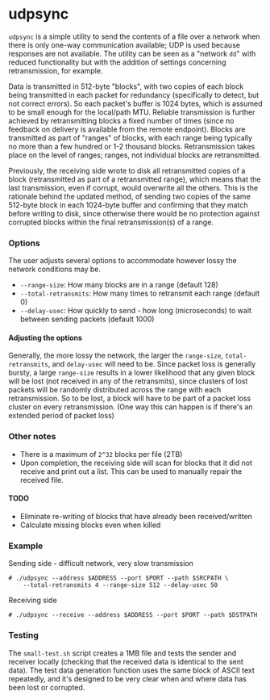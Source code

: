 
# udpsync

`udpsync` is a simple utility to send the contents of a file over a network when there
is only one-way communication available; UDP is used because responses are not available.
The utility can be seen as a "network `dd`" with reduced functionality but with the
addition of settings concerning retransmission, for example.

Data is transmitted in 512-byte "blocks", with two copies of each block being transmitted 
in each packet for redundancy (specifically to detect, but not correct errors).
So each packet's buffer is 1024 bytes, which is assumed to be small enough for the local/path MTU.
Reliable transmission is further achieved by retransmitting blocks a fixed number
of times (since no feedback on delivery is available from the remote endpoint).
Blocks are transmitted as part of "ranges" of blocks, with each range being typically 
no more than a few hundred or 1-2 thousand blocks.
Retransmission takes place on the level of ranges; ranges, not individual blocks are 
retransmitted.

Previously, the receiving side wrote to disk all retransmitted copies of a block (retransmitted
as part of a retransmitted range), which means that the last transmission, even if corrupt, 
would overwrite all the others.
This is the rationale behind the updated method, of sending two copies of the same 512-byte block in 
each 1024-byte buffer and confirming that they match before writing to disk, since otherwise there 
would be no protection against corrupted blocks within the final retransmission(s) of a range.

### Options

The user adjusts several options to accommodate however lossy the network conditions may be.
* `--range-size`: How many blocks are in a range (default 128)
* `--total-retransmits`: How many times to retransmit each range (default 0)
* `--delay-usec`: How quickly to send - how long (microseconds) to wait between sending packets
    (default 1000)

#### Adjusting the options

Generally, the more lossy the network, the larger the `range-size`, `total-retransmits`, and
`delay-usec` will need to be. Since packet loss is generally bursty, a large `range-size` results
in a lower likelihood that any given block will be lost (not received in any of the retransmits),
since clusters of lost packets will be randomly distributed across the range with each retransmission.
So to be lost, a block will have to be part of a packet loss cluster on every retransmission.
(One way this can happen is if there's an extended period of packet loss)

### Other notes

* There is a maximum of `2^32` blocks per file (2TB)
* Upon completion, the receiving side will scan for blocks that it did not receive and print
    out a list. This can be used to manually repair the received file.

#### TODO

* Eliminate re-writing of blocks that have already been received/written
* Calculate missing blocks even when killed

### Example

Sending side - difficult network, very slow transmission
```
# ./udpsync --address $ADDRESS --port $PORT --path $SRCPATH \
    --total-retransmits 4 --range-size 512 --delay-usec 50
```

Receiving side
```
# ./udpsync --receive --address $ADDRESS --port $PORT --path $DSTPATH

```

### Testing

The `small-test.sh` script creates a 1MB file and tests the sender and receiver locally (checking
that the received data is identical to the sent data). The test data generation function uses the 
same block of ASCII text repeatedly, and it's designed to be very clear when and where data has been 
lost or corrupted.
